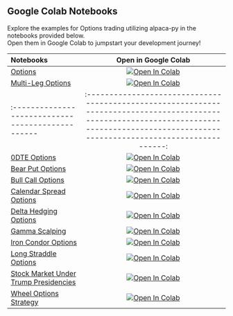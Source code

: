 ## Google Colab Notebooks

Explore the examples for Options trading utilizing alpaca-py in the notebooks provided below.  
Open them in Google Colab to jumpstart your development journey!

| Notebooks                                       |                                                                                    Open in Google Colab                                                                                    |
|:------------------------------------------------|:------------------------------------------------------------------------------------------------------------------------------------------------------------------------------------------:|
| [Options](options-trading-basic.ipynb)          | [![Open In Colab](https://colab.research.google.com/assets/colab-badge.svg)](https://colab.research.google.com/github/alpacahq/alpaca-py/blob/master/examples/options/options-trading-basic.ipynb) |
| [Multi-Leg Options](options-trading-mleg.ipynb) | [![Open In Colab](https://colab.research.google.com/assets/colab-badge.svg)](https://colab.research.google.com/github/alpacahq/alpaca-py/blob/master/examples/options/options-trading-mleg.ipynb)  |
|:------------------------------------------------|:------------------------------------------------------------------------------------------------------------------------------------------------------------------------------------------:|
| [0DTE Options](options-zero-dte.ipynb)                        | [![Open In Colab](https://colab.research.google.com/assets/colab-badge.svg)](https://colab.research.google.com/github/alpacahq/alpaca-py/blob/master/examples/options/options-zero-dte.ipynb)      |
| [Bear Put Options](options-long-straddle.ipynb)        | [![Open In Colab](https://colab.research.google.com/assets/colab-badge.svg)](https://colab.research.google.com/github/alpacahq/alpaca-py/blob/master/examples/options/options-bear-put.ipynb)|
| [Bull Call Options](options-long-straddle.ipynb)        | [![Open In Colab](https://colab.research.google.com/assets/colab-badge.svg)](https://colab.research.google.com/github/alpacahq/alpaca-py/blob/master/examples/options/options-bull-call.ipynb)|
| [Calendar Spread Options](options-calendar-spread.ipynb)        | [![Open In Colab](https://colab.research.google.com/assets/colab-badge.svg)](https://colab.research.google.com/github/alpacahq/alpaca-py/blob/master/examples/options/options-calendar-spread.ipynb)|
| [Delta Hedging Options](options-delta-hedging.ipynb)        | [![Open In Colab](https://colab.research.google.com/assets/colab-badge.svg)](https://colab.research.google.com/github/alpacahq/alpaca-py/blob/master/examples/options/options-delta-hedging.ipynb)|
| [Gamma Scalping](options-gamma-scalping.ipynb)        | [![Open In Colab](https://colab.research.google.com/assets/colab-badge.svg)](https://colab.research.google.com/github/alpacahq/alpaca-py/blob/master/examples/options/options-gamma-scalping.ipynb)|
| [Iron Condor Options](options-iron-condor.ipynb)        | [![Open In Colab](https://colab.research.google.com/assets/colab-badge.svg)](https://colab.research.google.com/github/alpacahq/alpaca-py/blob/master/examples/options/options-iron-condor.ipynb)|
| [Long Straddle Options](options-long-straddle.ipynb)        | [![Open In Colab](https://colab.research.google.com/assets/colab-badge.svg)](https://colab.research.google.com/github/alpacahq/alpaca-py/blob/master/examples/options/options-long-straddle.ipynb)|
| [Stock Market Under Trump Presidencies](options-polygon-alpaca.ipynb)        | [![Open In Colab](https://colab.research.google.com/assets/colab-badge.svg)](https://colab.research.google.com/github/alpacahq/alpaca-py/blob/master/examples/options/options-polygon-alpaca.ipynb)|
| [Wheel Options Strategy](options-wheel-strategy.ipynb)        | [![Open In Colab](https://colab.research.google.com/assets/colab-badge.svg)](https://colab.research.google.com/github/alpacahq/alpaca-py/blob/master/examples/options/options-wheel-strategy.ipynb)|